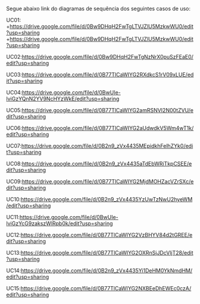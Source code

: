 Segue abaixo link do diagramas de sequência dos seguintes casos de uso:

UC01:
+https://drive.google.com/file/d/0Bw9DHqH2FwTgLTVJZlU5MzkwWU0/edit?usp=sharing
+https://drive.google.com/file/d/0Bw9DHqH2FwTgLTVJZlU5MzkwWU0/edit?usp=sharing

UC02:https://drive.google.com/file/d/0Bw9DHqH2FwTgNzNrX0puSzFEaE0/edit?usp=sharing

UC03:https://drive.google.com/file/d/0B77TlCaWIYG2RXdkcS1rV09xLUE/edit?usp=sharing

UC04:https://drive.google.com/file/d/0BwUIe-lviGzYQnN2YV9NcHYzWkE/edit?usp=sharing

UC05:https://drive.google.com/file/d/0B77TlCaWIYG2amRSNVI2N00tZVU/edit?usp=sharing

UC06:https://drive.google.com/file/d/0B77TlCaWIYG2aUdwdkV5Wm4wT1k/edit?usp=sharing

UC07:https://drive.google.com/file/d/0B2n9_zVx4435MEpidkhFelhZYk0/edit?usp=sharing

UC08:https://drive.google.com/file/d/0B2n9_zVx4435aTdEbWRiTkpCSEE/edit?usp=sharing

UC09:https://drive.google.com/file/d/0B77TlCaWIYG2MjdMOHZacVZrSXc/edit?usp=sharing

UC10:https://drive.google.com/file/d/0B2n9_zVx4435YzUwTzNwU2hyeWM/edit?usp=sharing

UC11:https://drive.google.com/file/d/0BwUIe-lviGzYcG9zakszWlRpb0k/edit?usp=sharing

UC12:https://drive.google.com/file/d/0B77TlCaWIYG2VzBHYV84d2tGREE/edit?usp=sharing

UC13:https://drive.google.com/file/d/0B77TlCaWIYG2OXRnSjJDcVljT28/edit?usp=sharing

UC14:https://drive.google.com/file/d/0B2n9_zVx4435Yi1DeHM0YkNmdHM/edit?usp=sharing

UC15:https://drive.google.com/file/d/0B77TlCaWIYG2NXBEeDhEWEc0czA/edit?usp=sharing